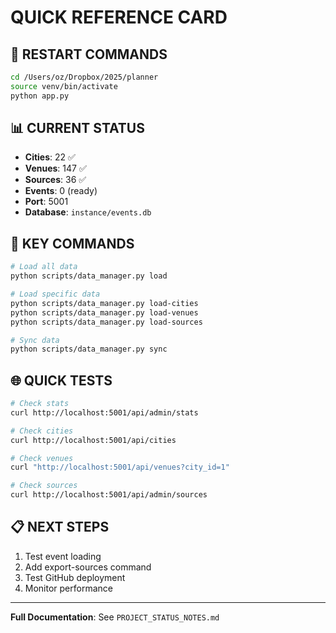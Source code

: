 # QUICK REFERENCE CARD

## 🚀 RESTART COMMANDS
```bash
cd /Users/oz/Dropbox/2025/planner
source venv/bin/activate
python app.py
```

## 📊 CURRENT STATUS
- **Cities**: 22 ✅
- **Venues**: 147 ✅  
- **Sources**: 36 ✅
- **Events**: 0 (ready)
- **Port**: 5001
- **Database**: `instance/events.db`

## 🔧 KEY COMMANDS
```bash
# Load all data
python scripts/data_manager.py load

# Load specific data
python scripts/data_manager.py load-cities
python scripts/data_manager.py load-venues
python scripts/data_manager.py load-sources

# Sync data
python scripts/data_manager.py sync
```

## 🌐 QUICK TESTS
```bash
# Check stats
curl http://localhost:5001/api/admin/stats

# Check cities
curl http://localhost:5001/api/cities

# Check venues
curl "http://localhost:5001/api/venues?city_id=1"

# Check sources
curl http://localhost:5001/api/admin/sources
```

## 📋 NEXT STEPS
1. Test event loading
2. Add export-sources command
3. Test GitHub deployment
4. Monitor performance

---
**Full Documentation**: See `PROJECT_STATUS_NOTES.md`

